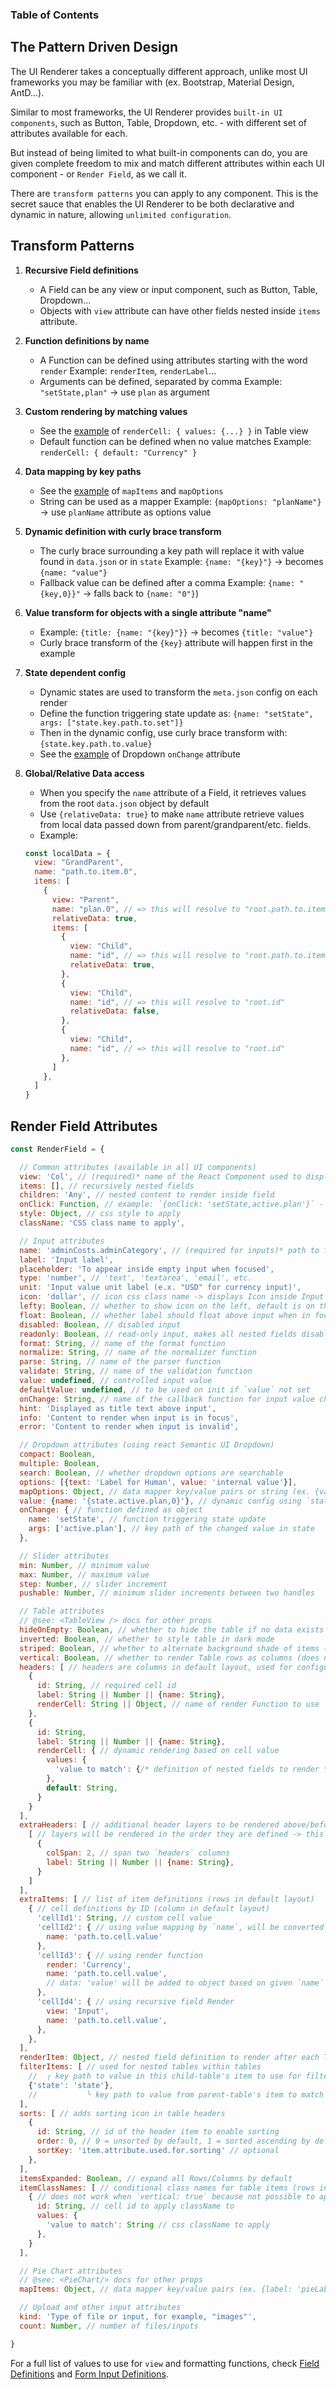 ### Table of Contents

## The Pattern Driven Design

The UI Renderer takes a conceptually different approach, unlike most UI frameworks you may be familiar with (ex. Bootstrap, Material Design, AntD...).

Similar to most frameworks, the UI Renderer provides `built-in UI components`, such as Button, Table, Dropdown, etc. - with different set of attributes available for each.

But instead of being limited to what built-in components can do, you are given complete freedom to mix and match different attributes within each UI component - or `Render Field`, as we call it.

There are `transform patterns` you can apply to any component. This is the secret sauce that enables the UI Renderer to be both declarative and dynamic in nature, allowing `unlimited configuration`.


## Transform Patterns

1. **Recursive Field definitions**
    - A Field can be any view or input component, such as Button, Table, Dropdown...
    - Objects with `view` attribute can have other fields nested inside `items` attribute.

2. **Function definitions by name**
    - A Function can be defined using attributes starting with the word `render`
      Example: `renderItem`, `renderLabel`...
    - Arguments can be defined, separated by comma
      Example: `"setState,plan"` -> use `plan` as argument

3. **Custom rendering by matching values**
    - See the [example](#render-field-attributes) of `renderCell: { values: {...} }` in Table view
    - Default function can be defined when no value matches
      Example: `renderCell: { default: "Currency" }`

4. **Data mapping by key paths**
    - See the [example](#render-field-attributes) of `mapItems` and `mapOptions`
    - String can be used as a mapper
      Example: `{mapOptions: "planName"}` -> use `planName` attribute as options value

5. **Dynamic definition with curly brace transform** 
    - The curly brace surrounding a key path will replace it with value found in `data.json` or in `state`
      Example: `{name: "{key}"}` -> becomes `{name: "value"}`
    - Fallback value can be defined after a comma
      Example: `{name: "{key,0}}"` -> falls back to `{name: "0"}`)

6. **Value transform for objects with a single attribute "name"** 
    - Example: `{title: {name: "{key}"}}` -> becomes `{title: "value"}`
    - Curly brace transform of the `{key}` attribute will happen first in the example

7. **State dependent config** 
    - Dynamic states are used to transform the `meta.json` config on each render
    - Define the function triggering state update as:
      `{name: "setState", args: ["state.key.path.to.set"]}` 
    - Then in the dynamic config, use curly brace transform with: 
      `{state.key.path.to.value}`
    - See the [example](#render-field-attributes) of Dropdown `onChange` attribute
 
8. **Global/Relative Data access**
    - When you specify the `name` attribute of a Field, it retrieves values from the root `data.json` object by default
    - Use `{relativeData: true}` to make `name` attribute retrieve values from local data passed down from parent/grandparent/etc. fields.
    - Example:
    ```js
    const localData = {
      view: "GrandParent",
      name: "path.to.item.0",
      items: [
        {
          view: "Parent",
          name: "plan.0", // => this will resolve to "root.path.to.item.0.plan.0"
          relativeData: true,
          items: [
            {
              view: "Child",
              name: "id", // => this will resolve to "root.path.to.item.0.plan.0.id"
              relativeData: true,
            },
            {
              view: "Child",
              name: "id", // => this will resolve to "root.id"
              relativeData: false,
            },
            {
              view: "Child",
              name: "id", // => this will resolve to "root.id"
            },
          ]
        },
      ]
    }
    ```
      
## Render Field Attributes
```js
const RenderField = {

  // Common attributes (available in all UI components)
  view: 'Col', // (required)* name of the React Component used to display this field
  items: [], // recursively nested fields
  children: 'Any', // nested content to render inside field
  onClick: Function, // example: `{onClick: 'setState,active.plan'}` - `setState` function with `active.plan` argument
  style: Object, // css style to apply
  className: 'CSS class name to apply',

  // Input attributes
  name: 'adminCosts.adminCategory', // (required for inputs)* path to field value within *_data.json
  label: 'Input label',
  placeholder: 'To appear inside empty input when focused',
  type: 'number', // 'text', 'textarea', 'email', etc.
  unit: 'Input value unit label (e.x. "USD" for currency input)',
  icon: 'dollar', // icon css class name -> displays Icon inside Input
  lefty: Boolean, // whether to show icon on the left, default is on the right
  float: Boolean, // whether label should float above input when in focus
  disabled: Boolean, // disabled input
  readonly: Boolean, // read-only input, makes all nested fields disabled, with `readonly` css class applied
  format: String, // name of the format function
  normalize: String, // name of the normalizer function
  parse: String, // name of the parser function
  validate: String, // name of the validation function
  value: undefined, // controlled input value
  defaultValue: undefined, // to be used on init if `value` not set
  onChange: String, // name of the callback function for input value changes
  hint: 'Displayed as title text above input',
  info: 'Content to render when input is in focus',
  error: 'Content to render when input is invalid',

  // Dropdown attributes (using react Semantic UI Dropdown)
  compact: Boolean,
  multiple: Boolean,
  search: Boolean, // whether dropdown options are searchable
  options: [{text: 'Label for Human', value: 'internal value'}],
  mapOptions: Object, // data mapper key/value pairs or string (ex. {value: "{index}", text: "planName"})
  value: {name: '{state.active.plan,0}'}, // dynamic config using `state`
  onChange: { // function defined as object
    name: 'setState', // function triggering state update
    args: ['active.plan'], // key path of the changed value in state
  },

  // Slider attributes
  min: Number, // minimum value
  max: Number, // maximum value
  step: Number, // slider increment
  pushable: Number, // minimum slider increments between two handles

  // Table attributes
  // @see: <TableView /> docs for other props
  hideOnEmpty: Boolean, // whether to hide the table if no data exists
  inverted: Boolean, // whether to style table in dark mode
  striped: Boolean, // whether to alternate background shade of items (rows in default layout)
  vertical: Boolean, // whether to render Table rows as columns (does not work with `renderItem`)
  headers: [ // headers are columns in default layout, used for configuring how to show each cell data under the header
    {
      id: String, // required cell id
      label: String || Number || {name: String},
      renderCell: String || Object, // name of render Function to use
    },
    {
      id: String,
      label: String || Number || {name: String},
      renderCell: { // dynamic rendering based on cell value
        values: {
          'value to match': {/* definition of nested fields to render */}
        },
        default: String,
      }
    }
  ],
  extraHeaders: [ // additional header layers to be rendered above/before `headers`
    [ // layers will be rendered in the order they are defined -> this is the first level header
      {
        colSpan: 2, // span two `headers` columns
        label: String || Number || {name: String},
      }
    ]
  ],
  extraItems: [ // list of item definitions (rows in default layout)
    { // cell definitions by ID (column in default layout)
      'cellId1': String, // custom cell value
      'cellId2': { // using value mapping by `name`, will be converted to {'cellId': 'cellValue'}
        name: 'path.to.cell.value'
      },
      'cellId3': { // using render function
        render: 'Currency',
        name: 'path.to.cell.value',
        // data: 'value' will be added to object based on given `name` path
      },
      'cellId4': { // using recursive field Render
        view: 'Input',
        name: 'path.to.cell.value',
      },
    },
  ],
  renderItem: Object, // nested field definition to render after each Table item (row in default layout)
  filterItems: [ // used for nested tables within tables
    //  ╭ key path to value in this child-table's item to use for filtering
    {'state': 'state'},
    //           ╰ key path to value from parent-table's item to match against
  ],
  sorts: [ // adds sorting icon in table headers
    {
      id: String, // id of the header item to enable sorting
      order: 0, // 0 = unsorted by default, 1 = sorted ascending by default, -1 = sorted descending by default
      sortKey: 'item.attribute.used.for.sorting' // optional
    },
  ],
  itemsExpanded: Boolean, // expand all Rows/Columns by default
  itemClassNames: [ // conditional class names for table items (rows in default layout)
    { // does not work when `vertical: true` because not possible to apply CSS across table rows
      id: String, // cell id to apply className to
      values: {
        'value to match': String // css className to apply
      },
    }
  ],

  // Pie Chart attributes
  // @see: <PieChart/> docs for other props
  mapItems: Object, // data mapper key/value pairs (ex. {label: 'pieLabelKeyFromData', value: 'pieValueKeyFromData'}

  // Upload and other input attributes
  kind: 'Type of file or input, for example, "images"',
  count: Number, // number of files/inputs

}
```

For a full list of values to use for `view` and formatting functions, check [Field Definitions](https://github.com/ecoinomist/modules-pack/blob/master/src/variables/fields.js) and [Form Input Definitions](https://github.com/ecoinomist/modules-pack/blob/master/src/form/constants.js).
